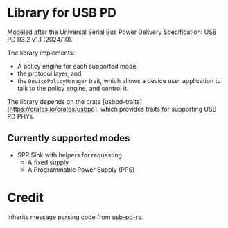 # Library for USB PD

Modeled after the Universal Serial Bus Power Delivery Specification: USB PD R3.2 v1.1 (2024/10).

The library implements:
- A policy engine for each supported mode,
- the protocol layer, and
- the `DevicePolicyManager` trait, which allows a device user application to talk to the policy engine, and control it.

The library depends on the crate [usbpd-traits][https://crates.io/crates/usbpd], which provides traits for supporting
USB PD PHYs.

## Currently supported modes

- SPR Sink with helpers for requesting
    - A fixed supply
    - A Programmable Power Supply (PPS)

# Credit

Inherits message parsing code from [usb-pd-rs](https://github.com/fmckeogh/usb-pd-rs).
